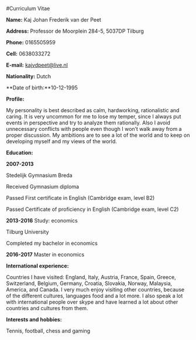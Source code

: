 #Curriculum Vitae


**Name:** Kaj Johan Frederik van der Peet	

**Address:** Professor de Moorplein 284-5, 5037DP Tilburg

**Phone:** 0165505959

**Cell:** 0638033272

**E-mail:** kajvdpeet@live.nl

**Nationality:** Dutch

**Date of birth:**10-12-1995


**Profile:**

My personality is best described as calm, hardworking, rationalistic and caring. It is very uncommon for me to lose my temper, since I always put events in perspective and try to analyze them rationally. Also I avoid unnecessary conflicts with people even though I won’t walk away from a proper discussion. My ambitions are to see a lot of the world and to keep on developing myself and my views of the world. 

**Education:**

**2007-2013**

Stedelijk Gymnasium Breda

Received Gymnasium diploma

Passed First certificate in English (Cambridge exam, level B2)

Passed Certificate of proficiency in English (Cambridge exam, level C2)


**2013-2016**
Study: economics

Tilburg University

Completed my bachelor in economics

**2016-2017**
Master in economics


**International experience:**

Countries I have visited: England, Italy, Austria, France, Spain, Greece, Switzerland, Belgium, Germany, Croatia, Slovakia, Norway, Malaysia, America, and Canada.
I very much enjoy visiting other countries, because of the different cultures, languages food and a lot more. I also speak a lot with international people over skype and have learned a lot about other countries and cultures from them.

**Interests and hobbies:**

Tennis, football, chess and gaming 
